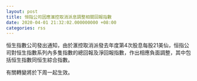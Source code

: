 ```yaml
---
layout: post
title: 恒指公司因應滙控取消派息調整相關回報指數
date: 2020-04-01 21:32:02.000000000 +08:00
categories: rss
---
```


恒生指數公司發出通知，由於滙控取消派發去年度第4次股息每股21美仙，恒指公司對恒生指數系列內多隻指數的總回報及淨回報指數，作出相應負面調整，其中包括恒生指數同恒生綜合指數。

有關轉變將於下周一起生效。
